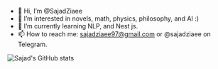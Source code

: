 - 👋 Hi, I’m @SajadZiaee
- 👀 I’m interested in novels, math, physics, philosophy, and AI :)
- 🌱 I’m currently learning NLP, and Nest js.
- 📫 How to reach me: sajadziaee97@gmail.com or @sajadziaee on Telegram.

![Sajad's GitHub stats](https://github-readme-stats-nine-umber-34.vercel.app/api?username=sajadziaee&show_icons=true&count_private=true&theme=radical)
